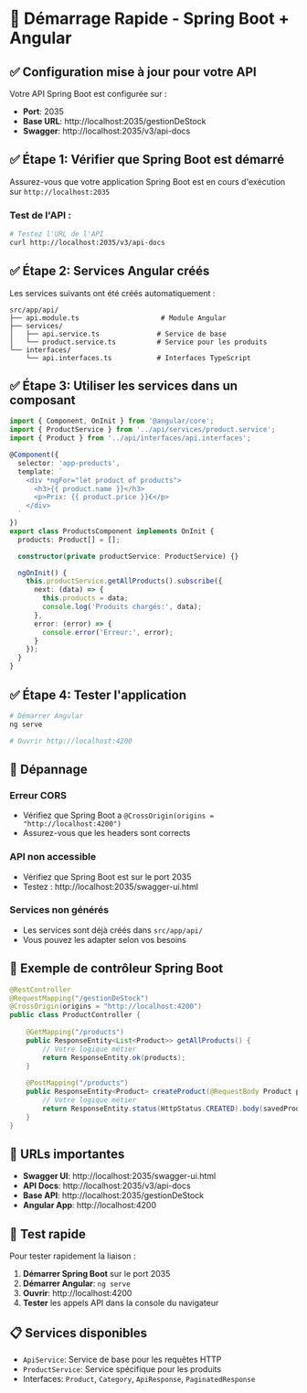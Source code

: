 # 🚀 Démarrage Rapide - Spring Boot + Angular

## ✅ Configuration mise à jour pour votre API

Votre API Spring Boot est configurée sur :
- **Port**: 2035
- **Base URL**: http://localhost:2035/gestionDeStock
- **Swagger**: http://localhost:2035/v3/api-docs

## ✅ Étape 1: Vérifier que Spring Boot est démarré

Assurez-vous que votre application Spring Boot est en cours d'exécution sur `http://localhost:2035`

### Test de l'API :
```bash
# Testez l'URL de l'API
curl http://localhost:2035/v3/api-docs
```

## ✅ Étape 2: Services Angular créés

Les services suivants ont été créés automatiquement :
```
src/app/api/
├── api.module.ts                    # Module Angular
├── services/
│   ├── api.service.ts              # Service de base
│   └── product.service.ts          # Service pour les produits
└── interfaces/
    └── api.interfaces.ts           # Interfaces TypeScript
```

## ✅ Étape 3: Utiliser les services dans un composant

```typescript
import { Component, OnInit } from '@angular/core';
import { ProductService } from '../api/services/product.service';
import { Product } from '../api/interfaces/api.interfaces';

@Component({
  selector: 'app-products',
  template: `
    <div *ngFor="let product of products">
      <h3>{{ product.name }}</h3>
      <p>Prix: {{ product.price }}€</p>
    </div>
  `
})
export class ProductsComponent implements OnInit {
  products: Product[] = [];

  constructor(private productService: ProductService) {}

  ngOnInit() {
    this.productService.getAllProducts().subscribe({
      next: (data) => {
        this.products = data;
        console.log('Produits chargés:', data);
      },
      error: (error) => {
        console.error('Erreur:', error);
      }
    });
  }
}
```

## ✅ Étape 4: Tester l'application

```bash
# Démarrer Angular
ng serve

# Ouvrir http://localhost:4200
```

## 🔧 Dépannage

### Erreur CORS
- Vérifiez que Spring Boot a `@CrossOrigin(origins = "http://localhost:4200")`
- Assurez-vous que les headers sont corrects

### API non accessible
- Vérifiez que Spring Boot est sur le port 2035
- Testez : http://localhost:2035/swagger-ui.html

### Services non générés
- Les services sont déjà créés dans `src/app/api/`
- Vous pouvez les adapter selon vos besoins

## 📝 Exemple de contrôleur Spring Boot

```java
@RestController
@RequestMapping("/gestionDeStock")
@CrossOrigin(origins = "http://localhost:4200")
public class ProductController {
    
    @GetMapping("/products")
    public ResponseEntity<List<Product>> getAllProducts() {
        // Votre logique métier
        return ResponseEntity.ok(products);
    }
    
    @PostMapping("/products")
    public ResponseEntity<Product> createProduct(@RequestBody Product product) {
        // Votre logique métier
        return ResponseEntity.status(HttpStatus.CREATED).body(savedProduct);
    }
}
```

## 🎯 URLs importantes

- **Swagger UI**: http://localhost:2035/swagger-ui.html
- **API Docs**: http://localhost:2035/v3/api-docs
- **Base API**: http://localhost:2035/gestionDeStock
- **Angular App**: http://localhost:4200

## 🚀 Test rapide

Pour tester rapidement la liaison :

1. **Démarrer Spring Boot** sur le port 2035
2. **Démarrer Angular**: `ng serve`
3. **Ouvrir**: http://localhost:4200
4. **Tester** les appels API dans la console du navigateur

## 📋 Services disponibles

- `ApiService`: Service de base pour les requêtes HTTP
- `ProductService`: Service spécifique pour les produits
- Interfaces: `Product`, `Category`, `ApiResponse`, `PaginatedResponse` 